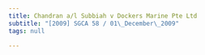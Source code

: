 ```yaml
---
title: Chandran a/l Subbiah v Dockers Marine Pte Ltd
subtitle: "[2009] SGCA 58 / 01\_December\_2009"
tags: null

---
```


